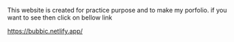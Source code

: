This website is created for practice purpose and to make my porfolio.
if you want to see then click on bellow link

https://bubbic.netlify.app/
